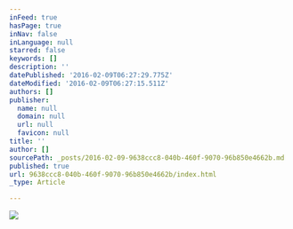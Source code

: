 ```yaml
---
inFeed: true
hasPage: true
inNav: false
inLanguage: null
starred: false
keywords: []
description: ''
datePublished: '2016-02-09T06:27:29.775Z'
dateModified: '2016-02-09T06:27:15.511Z'
authors: []
publisher:
  name: null
  domain: null
  url: null
  favicon: null
title: ''
author: []
sourcePath: _posts/2016-02-09-9638ccc8-040b-460f-9070-96b850e4662b.md
published: true
url: 9638ccc8-040b-460f-9070-96b850e4662b/index.html
_type: Article

---
```

![](https://the-grid-user-content.s3-us-west-2.amazonaws.com/6734f608-ac03-4288-ab73-3f039b2e8a4d.jpg)